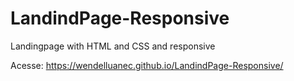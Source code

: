 # LandindPage-Responsive
Landingpage with HTML and CSS and responsive 

Acesse: https://wendelluanec.github.io/LandindPage-Responsive/
